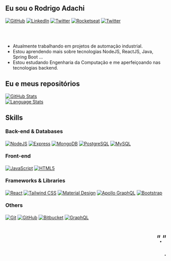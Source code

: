 ## Eu sou o Rodrigo Adachi

<div>
 <a href = "https://github.com/rodrigoadachi"><img alt="GitHub" src="https://img.shields.io/badge/GitHub-181717?style=for-the-badge&logo=GitHub&logoColor=white" /></a>
 <a href = "https://www.linkedin.com/in/rodrigoadachi/"><img alt="LinkedIn" src="https://img.shields.io/badge/LinkedIn-0A66C2?style=for-the-badge&logo=LinkedIn&logoColor=white" /></a>
 <a href = "https://twitter.com/rodrigoadachi"><img alt="Twitter" src="https://img.shields.io/badge/Twitter-1DA1F2?style=for-the-badge&logo=Twitter&logoColor=white" /></a>
 <a href = "https://app.rocketseat.com.br/me/rodrigoadachi"><img alt="Rocketseat" src="https://img.shields.io/badge/Rocketseat-1E4174?style=for-the-badge&logo=data:image/png;base64,iVBORw0KGgoAAAANSUhEUgAAABAAAAAQCAMAAAAoLQ9TAAAALVBMVEVHcExxWsF0XMJzXMJxWcFsUsD///9jRrzY0u6Xh9Gsn9n39fyMecy0qd2bjNJWBT0WAAAABHRSTlMA2Do606wF2QAAAGlJREFUGJVdj1cWwCAIBLEsRU3uf9xobDH8+GZwUYi8i6ucJwrxKE+7D0G9Q4vlYqtmCSjndr4CgCgzlyFgfKfKCVO0LrPKjmiqMxGXkJwNnXskqWG+1oSM+BSwD8f29YLNjvx/OQrn+g99oQSoNmt3PgAAAABJRU5ErkJggg==&logoColor=white" /></a>
 <a href = "mailto:adachi.rodrigo@gmail.com"><img alt="Twitter" src="https://img.shields.io/badge/Gmail-EA4335?style=for-the-badge&logo=Gmail&logoColor=white" /></a>
</div>

<br /><br />

-   Atualmente trabalhando em projetos de automação industrial.
-   Estou aprendendo mais sobre tecnologias NodeJS, ReactJS, Java, Spring Boot ...
-   Estou estudando Engenharia da Computação e me aperfeiçoando nas tecnologias backend.

<h2 style="border: none !important">Eu e meus repositórios</h2>
<div>
 <div><a href="#"><img alt="GitHub Stats" src="https://github-readme-stats.vercel.app/api?username=rodrigoadachi&show_icons=true&hide_border=true&theme=dark" /></a></div>

 <div><a href="#"><img alt="Language Stats" src="https://github-readme-stats.vercel.app/api/top-langs/?username=rodrigoadachi&layout=compact&theme=dark&hide_border=true" /></a></div>
</div>

<div> 
 
 <h2 style="border: none !important">Skills</h2>

 <h3 style="margin: 20px 0;border: none !important">Back-end & Databases</h3><p />

 <div style="display: inline_block">
   <a href="https://nodejs.org/"><img src="https://img.shields.io/badge/NodeJS%20-%23339933.svg?&style=for-the-badge&logo=Node.js&logoColor=black" alt="NodeJS"/></a>
   <a href="https://expressjs.com/"><img src="https://img.shields.io/badge/ExpressJS%20-%23000000.svg?&style=for-the-badge&logo=Express&logoColor=white" alt="Express"/></a>
   <a href="https://www.mongodb.com/"><img src="https://img.shields.io/badge/MongoDB%20-%2347A248.svg?&style=for-the-badge&logo=MongoDB&logoColor=black" alt="MongoDB"/></a>
   <a href="https://www.postgresql.org/"><img src="https://img.shields.io/badge/PostgreSQL%20-%23339933.svg?&style=for-the-badge&logo=PostgreSQL&logoColor=black" alt="PostgreSQL"/></a>
   <a href="https://www.mysql.com/"><img src="https://img.shields.io/badge/MySQL%20-%234479A1.svg?&style=for-the-badge&logo=MySQL&logoColor=black" alt="MySQL"/></a>
 </div></p>

 <h3 style="margin: 20px 0;border: none !important">Front-end</h3><p />

 <div style="display: inline_block">
   <a href="https://www.javascript.com/"><img src="https://img.shields.io/badge/JavaScript%20-%23F7DF1E.svg?&style=for-the-badge&logo=JavaScript&logoColor=black" alt="JavaScript"/></a>
   <a href="https://html.com/"><img src="https://img.shields.io/badge/HTML5%20-%23E34F26.svg?&style=for-the-badge&logo=HTML5&logoColor=black" alt="HTML5"/></a>
 </div></p>

 <h3 style="margin: 20px 0;border: none !important">Frameworks & Libraries</h3><p />

 <div style="display: inline_block">
   <a href="https://reactjs.org/"><img src="https://img.shields.io/badge/React%20-%2361DAFB.svg?&style=for-the-badge&logo=React&logoColor=black" alt="React"/></a>
   <a href="https://tailwindcss.com/"><img src="https://img.shields.io/badge/Tailwind CSS%20-%2306B6D4.svg?&style=for-the-badge&logo=Tailwind CSS&logoColor=black" alt="Tailwind CSS"/></a>
   <a href="https://mui.com/"><img src="https://img.shields.io/badge/Material Design%20-%23757575.svg?&style=for-the-badge&logo=Material Design&logoColor=white" alt="Material Design"/></a>
   <a href="https://www.apollographql.com/"><img src="https://img.shields.io/badge/Apollo GraphQL%20-%23311C87.svg?&style=for-the-badge&logo=Apollo GraphQL&logoColor=white" alt="Apollo GraphQL"/></a>
   <a href="https://getbootstrap.com/"><img src="https://img.shields.io/badge/Bootstrap%20-%237952B3.svg?&style=for-the-badge&logo=Bootstrap&logoColor=black" alt="Bootstrap"/></a>
 </div></p>

 <h3 style="margin: 20px 0;border: none !important">Others</h3><p />

 <div style="display: inline_block">
   <a href="https://git-scm.com/"><img src="https://img.shields.io/badge/Git%20-%23F05032.svg?&style=for-the-badge&logo=Git&logoColor=white" alt="Git"/></a>
   <a href="https://github.com/"><img src="https://img.shields.io/badge/GitHub%20-%23181717.svg?&style=for-the-badge&logo=GitHub&logoColor=white" alt="GitHub"/></a>
   <a href="https://bitbucket.org/"><img src="https://img.shields.io/badge/Bitbucket%20-%230052CC.svg?&style=for-the-badge&logo=Bitbucket&logoColor=white" alt="Bitbucket"/></a>
   <a href="https://graphql.org/"><img src="https://img.shields.io/badge/GraphQL%20-%23E10098.svg?&style=for-the-badge&logo=GraphQL&logoColor=white" alt="GraphQL"/></a>
 </div>

</div>

<div style="margin: 40px 0; text-align: right;" align="right">
 <em style="font-size: 30px">"."</em>
 <p style="font-size: 18px; font-weight: bold;">.</p>
</div>
